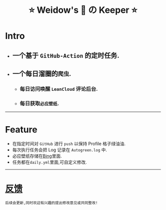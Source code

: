 <!--
 * @Author: Weidows
 * @Date: 2020-11-28 17:36:36
 * @LastEditors: Weidows
 * @LastEditTime: 2020-11-30 00:38:57
 * @FilePath: \Keeper\README.md
 * @Description:
-->

<h1 align="center">

⭐️ Weidow's 🌈 の Keeper ⭐️

</h1>

# Intro

- ## 一个基于 `GitHub-Action` 的定时任务.
- ## 一个每日溜圈的`爬虫`.
  - ### 每日访问唤醒 `LeanCloud` 评论后台.
  - ### 每日获取`必应壁纸`.

---

# Feature

- 在指定时间对 `GitHub` 进行 `push` 以保持 Profile 格子绿油油.
- 每次执行任务会把 Log 记录在 `Autogreen.log` 中.
- 必应壁纸存储在[Bing](./Bing/)里面.
- 任务都在`daily.yml`里面,可自定义修改.

---

# [反馈](https://weidows.github.io/tags/about)

    后续会更新,同时欢迎有兴趣的提出修改意见或共同整改!
